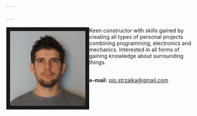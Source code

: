 ```yaml
---

---
```

<div>
<img src="/assets/images/Piotrek2_600x600.jpg"  width="200px" style="float:left" border="10px"/>
Keen constructor with skills gained by creating all types of personal projects combining programming, electronics and mechanics. Interested in all forms of gaining knowledge about surrounding things.<br> <br>
</div>




<b>e-mail:</b> pio.strzalka@gmail.com